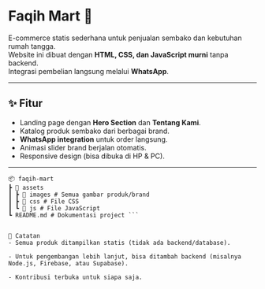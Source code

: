 # Faqih Mart 🛒

E-commerce statis sederhana untuk penjualan sembako dan kebutuhan rumah tangga.  
Website ini dibuat dengan **HTML, CSS, dan JavaScript murni** tanpa backend.  
Integrasi pembelian langsung melalui **WhatsApp**.

---

## ✨ Fitur
- Landing page dengan **Hero Section** dan **Tentang Kami**.
- Katalog produk sembako dari berbagai brand.
- **WhatsApp integration** untuk order langsung.
- Animasi slider brand berjalan otomatis.
- Responsive design (bisa dibuka di HP & PC).

---

``` ## 📂 Struktur Project
📦 faqih-mart
┣ 📂 assets
┃ ┣ 📂 images # Semua gambar produk/brand
┃ ┣ 📂 css # File CSS
┃ ┗ 📂 js # File JavaScript
┗ README.md # Dokumentasi project ```


📌 Catatan
- Semua produk ditampilkan statis (tidak ada backend/database).

- Untuk pengembangan lebih lanjut, bisa ditambah backend (misalnya Node.js, Firebase, atau Supabase).

- Kontribusi terbuka untuk siapa saja.
